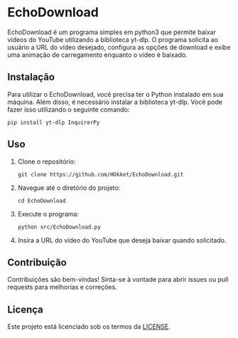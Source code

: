 # EchoDownload

EchoDownload é um programa simples em python3 que permite baixar vídeos do YouTube utilizando a biblioteca yt-dlp. O programa solicita ao usuário a URL do vídeo desejado, configura as opções de download e exibe uma animação de carregamento enquanto o vídeo é baixado.


## Instalação

Para utilizar o EchoDownload, você precisa ter o Python instalado em sua máquina. Além disso, é necessário instalar a biblioteca yt-dlp. Você pode fazer isso utilizando o seguinte comando:

```
pip install yt-dlp InquirerPy
```

## Uso

1. Clone o repositório:
   ```
   git clone https://github.com/HOkket/EchoDownload.git
   ```
2. Navegue até o diretório do projeto:
   ```
   cd EchoDownload
   ```
3. Execute o programa:
   ```
   python src/EchoDownload.py
   ```
4. Insira a URL do vídeo do YouTube que deseja baixar quando solicitado.

## Contribuição

Contribuições são bem-vindas! Sinta-se à vontade para abrir issues ou pull requests para melhorias e correções.

## Licença

Este projeto está licenciado sob os termos da [LICENSE](LICENSE).
